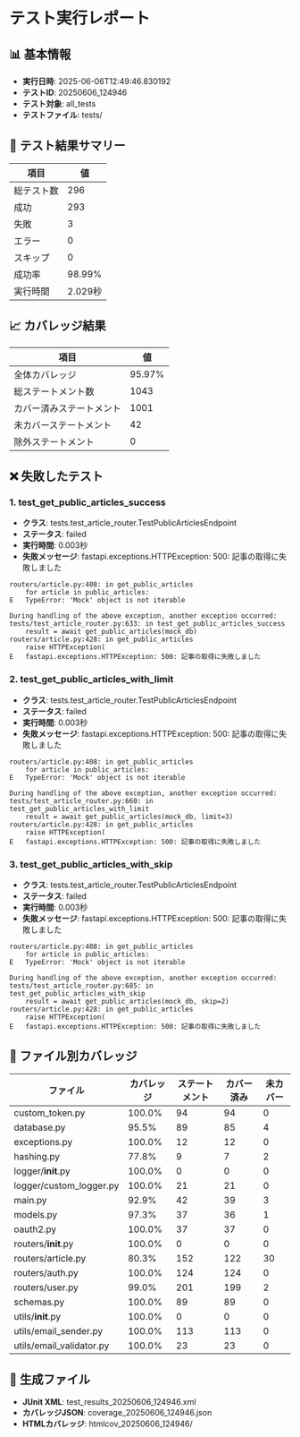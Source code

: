 # テスト実行レポート

## 📊 基本情報
- **実行日時**: 2025-06-06T12:49:46.830192
- **テストID**: 20250606_124946
- **テスト対象**: all_tests
- **テストファイル**: tests/

## 🧪 テスト結果サマリー

| 項目 | 値 |
|------|-----|
| 総テスト数 | 296 |
| 成功 | 293 |
| 失敗 | 3 |
| エラー | 0 |
| スキップ | 0 |
| 成功率 | 98.99% |
| 実行時間 | 2.029秒 |

## 📈 カバレッジ結果

| 項目 | 値 |
|------|-----|
| 全体カバレッジ | 95.97% |
| 総ステートメント数 | 1043 |
| カバー済みステートメント | 1001 |
| 未カバーステートメント | 42 |
| 除外ステートメント | 0 |


## ❌ 失敗したテスト

### 1. test_get_public_articles_success
- **クラス**: tests.test_article_router.TestPublicArticlesEndpoint
- **ステータス**: failed
- **実行時間**: 0.003秒
- **失敗メッセージ**: fastapi.exceptions.HTTPException: 500: 記事の取得に失敗しました
```
routers/article.py:408: in get_public_articles
    for article in public_articles:
E   TypeError: 'Mock' object is not iterable

During handling of the above exception, another exception occurred:
tests/test_article_router.py:633: in test_get_public_articles_success
    result = await get_public_articles(mock_db)
routers/article.py:428: in get_public_articles
    raise HTTPException(
E   fastapi.exceptions.HTTPException: 500: 記事の取得に失敗しました
```

### 2. test_get_public_articles_with_limit
- **クラス**: tests.test_article_router.TestPublicArticlesEndpoint
- **ステータス**: failed
- **実行時間**: 0.003秒
- **失敗メッセージ**: fastapi.exceptions.HTTPException: 500: 記事の取得に失敗しました
```
routers/article.py:408: in get_public_articles
    for article in public_articles:
E   TypeError: 'Mock' object is not iterable

During handling of the above exception, another exception occurred:
tests/test_article_router.py:660: in test_get_public_articles_with_limit
    result = await get_public_articles(mock_db, limit=3)
routers/article.py:428: in get_public_articles
    raise HTTPException(
E   fastapi.exceptions.HTTPException: 500: 記事の取得に失敗しました
```

### 3. test_get_public_articles_with_skip
- **クラス**: tests.test_article_router.TestPublicArticlesEndpoint
- **ステータス**: failed
- **実行時間**: 0.003秒
- **失敗メッセージ**: fastapi.exceptions.HTTPException: 500: 記事の取得に失敗しました
```
routers/article.py:408: in get_public_articles
    for article in public_articles:
E   TypeError: 'Mock' object is not iterable

During handling of the above exception, another exception occurred:
tests/test_article_router.py:685: in test_get_public_articles_with_skip
    result = await get_public_articles(mock_db, skip=2)
routers/article.py:428: in get_public_articles
    raise HTTPException(
E   fastapi.exceptions.HTTPException: 500: 記事の取得に失敗しました
```


## 📁 ファイル別カバレッジ

| ファイル | カバレッジ | ステートメント | カバー済み | 未カバー |
|----------|------------|----------------|-----------|----------|
| custom_token.py | 100.0% | 94 | 94 | 0 |
| database.py | 95.5% | 89 | 85 | 4 |
| exceptions.py | 100.0% | 12 | 12 | 0 |
| hashing.py | 77.8% | 9 | 7 | 2 |
| logger/__init__.py | 100.0% | 0 | 0 | 0 |
| logger/custom_logger.py | 100.0% | 21 | 21 | 0 |
| main.py | 92.9% | 42 | 39 | 3 |
| models.py | 97.3% | 37 | 36 | 1 |
| oauth2.py | 100.0% | 37 | 37 | 0 |
| routers/__init__.py | 100.0% | 0 | 0 | 0 |
| routers/article.py | 80.3% | 152 | 122 | 30 |
| routers/auth.py | 100.0% | 124 | 124 | 0 |
| routers/user.py | 99.0% | 201 | 199 | 2 |
| schemas.py | 100.0% | 89 | 89 | 0 |
| utils/__init__.py | 100.0% | 0 | 0 | 0 |
| utils/email_sender.py | 100.0% | 113 | 113 | 0 |
| utils/email_validator.py | 100.0% | 23 | 23 | 0 |

## 📎 生成ファイル
- **JUnit XML**: test_results_20250606_124946.xml
- **カバレッジJSON**: coverage_20250606_124946.json
- **HTMLカバレッジ**: htmlcov_20250606_124946/

